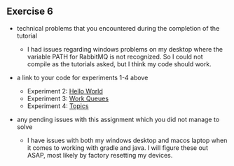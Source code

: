 ## Exercise 6

- technical problems that you encountered during the completion of the tutorial
    - I had issues regarding windows problems on my desktop where the variable PATH for RabbitMQ is not recognized.
So I could not compile as the tutorials asked, but I think my code should work.

- a link to your code for experiments 1-4 above
  - Experiment 2: [Hello World](https://github.com/kristofferwaagen/dat250-exercise6/tree/432302ec5c0d6ebac87a0465ba7906b9c0df8646)
  - Experiment 3: [Work Queues](https://github.com/kristofferwaagen/dat250-exercise6/tree/1a2469321ac4a3b563ba42dadfe154cf638f6990)
  - Experiment 4: [Topics](https://github.com/kristofferwaagen/dat250-exercise6/tree/accf25e2c54d34d82dbeb51f1fa6f03ad751e59c)

- any pending issues with this assignment which you did not manage to solve
  - I have issues with both my windows desktop and macos laptop when it comes to working with gradle and java. I will figure these out ASAP, most likely
by factory resetting my devices.